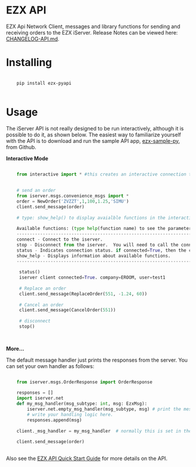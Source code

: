 # EZX API

EZX Api Network Client, messages and library functions for sending and receiving orders to the EZX iServer.  Release Notes can be viewed here: [CHANGELOG-API.md](https://github.com/EZXInc/ezx-sample-py/blob/master/CHANGELOG-API.md).


# Installing


```bash

    pip install ezx-pyapi
    
```

# Usage


The iServer API is not really designed to be run interactively, although it is possible to do it, as shown below. 
The easiest way to familiarize yourself with the API is to download and run the sample API app, [ezx-sample-py](https://github.com/EZXInc/ezx-sample-py), from Github.

**Interactive Mode**


```python

	from interactive import * #this creates an interactive connection to the iserver
	
	
	# send an order
	from iserver.msgs.convenience_msgs import *
	order = NewOrder('ZVZZT',1,100,1.25,'SIMU')
	client.send_message(order)
	
	# type: show_help() to display avaialble functions in the interactive environment
	
	Available functions: (type help(function name) to see the parameters for the function.):
	----------------------------------------------------------------------------------------
	connect - Connect to the iserver.
	stop - Disconnect from the iserver.  You will need to call the connect method again to reconnect.
	status - Indicates connection status. if connected=True, then the client is logged in to the iserver.
	show_help - Displays information about available functions.
	----------------------------------------------------------------------------------------
	
	 status()
	 iserver client connected=True. company=EROOM, user=test1
	 
	 # Replace an order
	 client.send_message(ReplaceOrder(551, -1.24, 60))
	 
	 # Cancel an order
	 client.send_message(CancelOrder(551))
	 
	 # disconnect
	 stop()
	 
	
```
**More...**

The default message handler just prints the responses from the server.  You can set your own handler as follows:

```python

	from iserver.msgs.OrderResponse import OrderResponse
	
	responses = []
	import iserver.net
	def my_msg_handler(msg_subtype: int, msg: EzxMsg):
		iserver.net.empty_msg_handler(msg_subtype, msg) # print the message
		# write your handling logic here.
		responses.append(msg)
		
	client._msg_handler = my_msg_handler  # normally this is set in the ApiClient constructor
	
	client.send_message(order)
			
```

Also see the [EZX API Quick Start Guide](https://docs.google.com/document/d/1VcAYjFDZfIbQCVmVN4CZ_U6d3O3dHbnFNuiIBec8L3M) for more details on the API.




	

    